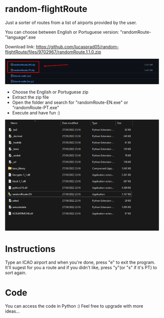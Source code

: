 # random-flightRoute
Just a sorter of routes from a list of airports provided by the user.

You can choose between English or Portuguese version:
"randomRoute-"language".exe

Download link:
https://github.com/lucasprad05/random-flightRoute/files/9702967/randomRoute.1.1.0.zip

<img src="./assets/img.png">

- Choose the English or Portuguese zip
- Extract the zip file
- Open the folder and search for "randomRoute-EN.exe" or "randomRoute-PT.exe"
- Execute and have fun :)

<img src="./assets/img2.png">

<h1>Instructions</h1>

Type an ICAO airport and when you're done, press "e" to exit the program.
It'll sugest for you a route and if you didn't like, press "y"(or "s" if it's PT) to sort again.

<h1>Code</h1>
You can access the code in Python :)
Feel free to upgrade with more ideas...
